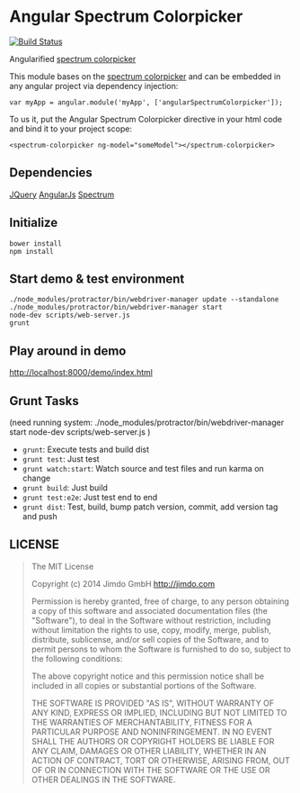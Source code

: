 Angular Spectrum Colorpicker
============================

[![Build Status](https://magnum.travis-ci.com/Jimdo/angular-spectrum-colorpicker.png?token=ZtVcRNmVRxsSKaA711h9)](https://magnum.travis-ci.com/Jimdo/angular-spectrum-colorpicker)

Angularified [spectrum colorpicker](http://bgrins.github.io/spectrum/)

This module bases on the [spectrum colorpicker](http://bgrins.github.io/spectrum/)
and can be embedded in any angular project via dependency injection:

	var myApp = angular.module('myApp', ['angularSpectrumColorpicker']);

To us it, put the Angular Spectrum Colorpicker directive in your html code and bind it to your project scope:

	<spectrum-colorpicker ng-model="someModel"></spectrum-colorpicker>


Dependencies
------------

[JQuery](http://jquery.com/)
[AngularJs](http://angularjs.org/)
[Spectrum](http://bgrins.github.io/spectrum/)



Initialize
----------

	bower install
	npm install


Start demo & test environment
-----------------------------

	./node_modules/protractor/bin/webdriver-manager update --standalone
	./node_modules/protractor/bin/webdriver-manager start
	node-dev scripts/web-server.js
	grunt


Play around in demo
-------------------

[http://localhost:8000/demo/index.html](http://localhost:8000/demo/index.html)



Grunt Tasks
-----------

(need running system:
  ./node_modules/protractor/bin/webdriver-manager start
  node-dev scripts/web-server.js
)

 * `grunt`: Execute tests and build dist
 * `grunt test`: Just test
 * `grunt watch:start`: Watch source and test files and run karma on change
 * `grunt build`: Just build
 * `grunt test:e2e`: Just test end to end
 * `grunt dist`: Test, build, bump patch version, commit, add version tag and push



LICENSE
-------

> The MIT License
>
> Copyright (c) 2014 Jimdo GmbH http://jimdo.com
>
> Permission is hereby granted, free of charge, to any person obtaining a copy
> of this software and associated documentation files (the "Software"), to deal
> in the Software without restriction, including without limitation the rights
> to use, copy, modify, merge, publish, distribute, sublicense, and/or sell
> copies of the Software, and to permit persons to whom the Software is
> furnished to do so, subject to the following conditions:
>
> The above copyright notice and this permission notice shall be included in
> all copies or substantial portions of the Software.
>
> THE SOFTWARE IS PROVIDED "AS IS", WITHOUT WARRANTY OF ANY KIND, EXPRESS OR
> IMPLIED, INCLUDING BUT NOT LIMITED TO THE WARRANTIES OF MERCHANTABILITY,
> FITNESS FOR A PARTICULAR PURPOSE AND NONINFRINGEMENT. IN NO EVENT SHALL THE
> AUTHORS OR COPYRIGHT HOLDERS BE LIABLE FOR ANY CLAIM, DAMAGES OR OTHER
> LIABILITY, WHETHER IN AN ACTION OF CONTRACT, TORT OR OTHERWISE, ARISING FROM,
> OUT OF OR IN CONNECTION WITH THE SOFTWARE OR THE USE OR OTHER DEALINGS IN
> THE SOFTWARE.
